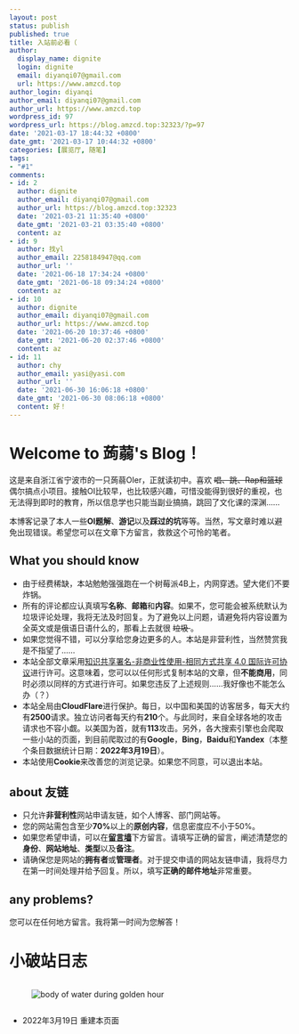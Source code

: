 ```yaml
---
layout: post
status: publish
published: true
title: 入站前必看（
author:
  display_name: dignite
  login: dignite
  email: diyanqi07@gmail.com
  url: https://www.amzcd.top
author_login: diyanqi
author_email: diyanqi07@gmail.com
author_url: https://www.amzcd.top
wordpress_id: 97
wordpress_url: https://blog.amzcd.top:32323/?p=97
date: '2021-03-17 18:44:32 +0800'
date_gmt: '2021-03-17 10:44:32 +0800'
categories: [展览厅, 随笔]
tags:
- "#1"
comments:
- id: 2
  author: dignite
  author_email: diyanqi07@gmail.com
  author_url: https://blog.amzcd.top:32323
  date: '2021-03-21 11:35:40 +0800'
  date_gmt: '2021-03-21 03:35:40 +0800'
  content: az
- id: 9
  author: 找yl
  author_email: 2258184947@qq.com
  author_url: ''
  date: '2021-06-18 17:34:24 +0800'
  date_gmt: '2021-06-18 09:34:24 +0800'
  content: az
- id: 10
  author: dignite
  author_email: diyanqi07@gmail.com
  author_url: https://www.amzcd.top
  date: '2021-06-20 10:37:46 +0800'
  date_gmt: '2021-06-20 02:37:46 +0800'
  content: az
- id: 11
  author: chy
  author_email: yasi@yasi.com
  author_url: ''
  date: '2021-06-30 16:06:18 +0800'
  date_gmt: '2021-06-30 08:06:18 +0800'
  content: 好！
---
```




  <p>
   <!-- wp:heading {"level":1} --></p>
  <h1>Welcome to 蒟蒻's Blog！</h1>
  <p>
   <!-- /wp:heading --></p>
  <p>
   <!-- wp:paragraph --></p>
  <p>这是来自浙江省宁波市的一只蒟蒻OIer，正就读初中。喜欢
   <s>
    唱、跳、Rap和篮球
   </s>偶尔搞点小项目。接触OI比较早，也比较感兴趣，可惜没能得到很好的重视，也无法得到即时的教育，所以信息学也只能当副业搞搞，跳回了文化课的深渊……</p>
  <p>
   <!-- /wp:paragraph --></p>
  <p>
   <!-- wp:paragraph --></p>
  <p>本博客记录了本人一些<strong>OI题解</strong>、<strong>游记</strong>以及<strong>踩过的坑</strong>等等。当然，写文章时难以避免出现错误。希望您可以在文章下方留言，救救这个可怜的笔者。</p>
  <p>
   <!-- /wp:paragraph --></p>
  <p>
   <!-- wp:heading --></p>
  <h2>What you should know</h2>
  <p>
   <!-- /wp:heading --></p>
  <p>
   <!-- wp:list --></p>
  <ul>
   <li>由于经费稀缺，本站勉勉强强跑在一个树莓派4B上，内网穿透。望大佬们不要炸锅。</li>
   <li>所有的评论都应认真填写<strong>名称</strong>、<strong>邮箱</strong>和<strong>内容</strong>。如果不，您可能会被系统默认为垃圾评论处理，我将无法及时回复。为了避免以上问题，请避免将内容设置为全英文或是俄语日语什么的，那看上去就很
    <s>
     垃圾
    </s>。</li>
   <li>如果您觉得不错，可以分享给您身边更多的人。本站是非营利性，当然赞赏我是不指望了……</li>
   <li>本站全部文章采用<a href="https://creativecommons.org/licenses/by-nc-sa/4.0/">知识共享署名-非商业性使用-相同方式共享 4.0 国际许可协议</a>进行许可。这意味着，您可以以任何形式复制本站的文章，但<strong>不能商用</strong>，同时必须以同样的方式进行许可。如果您违反了上述规则……我好像也不能怎么办（？）</li>
   <li>本站全局由<strong>CloudFlare</strong>进行保护。每日，以中国和美国的访客居多，每天大约有<strong>2500</strong>请求。独立访问者每天约有<strong>210</strong>个。与此同时，来自全球各地的攻击请求也不容小觑。以美国为首，就有<strong>113</strong>攻击。另外，各大搜索引擎也会爬取一些小站的页面，到目前爬取过的有<strong>Google</strong>，<strong>Bing</strong>，<strong>Baidu</strong>和<strong>Yandex</strong>（本整个条目数据统计日期：<strong>2022年3月19日</strong>）。</li>
   <li>本站使用<strong>Cookie</strong>来改善您的浏览记录。如果您不同意，可以退出本站。</li>
  </ul>
  <p>
   <!-- /wp:list --></p>
  <p>
   <!-- wp:heading --></p>
  <h2>about 友链</h2>
  <p>
   <!-- /wp:heading --></p>
  <p>
   <!-- wp:list --></p>
  <ul>
   <li>只允许<strong>非营利性</strong>网站申请友链，如个人博客、部门网站等。</li>
   <li>您的网站需包含至少<strong>70%</strong>以上的<strong>原创内容</strong>，信息密度应不小于50%。</li>
   <li>如果您希望申请，可以在<strong><a href="https://www.amzcd.top/bb">留言墙</a></strong>下方留言。请填写正确的留言，阐述清楚您的<strong>身份</strong>、<strong>网站地址</strong>、<strong>类型</strong>以及<strong>备注</strong>。</li>
   <li>请确保您是网站的<strong>拥有者</strong>或<strong>管理者</strong>。对于提交申请的网站友链申请，我将尽力在第一时间处理并给予回复。所以，填写<strong>正确的邮件地址</strong>非常重要。</li>
  </ul>
  <p>
   <!-- /wp:list --></p>
  <p>
   <!-- wp:heading --></p>
  <h2>any problems?</h2>
  <p>
   <!-- /wp:heading --></p>
  <p>
   <!-- wp:paragraph --></p>
  <p>您可以在任何地方留言。我将第一时间为您解答！</p>
  <p>
   <!-- /wp:paragraph --></p>
  <p>
   <!-- wp:tag-cloud /--></p>
  <p>
   <!-- wp:heading {"level":1} --></p>
  <h1>小破站日志</h1>
  <p>
   <!-- /wp:heading --></p>
  <p>
   <!-- wp:jetpack/tiled-gallery {"columnWidths":[["52.12459","47.87541"]],"ids":[677,628,672]} --></p>
  <div class="wp-block-jetpack-tiled-gallery aligncenter is-style-rectangular">
   <div class="tiled-gallery__gallery">
    <div class="tiled-gallery__row">
     <div class="tiled-gallery__col" style="flex-basis:52.12459%">
      <figure class="tiled-gallery__item">
       <img alt="" data-height="1080" data-id="677" data-link="https://www.amzcd.top/iakioi/663.html/attachment/th" data-url="https://www.amzcd.top/wp-content/uploads/2022/03/th-1024x576.jpg" data-width="1920" src="https://i1.wp.com/www.amzcd.top/wp-content/uploads/2022/03/th-1024x576.jpg?ssl=1" data-amp-layout="responsive" />
      </figure>
      <figure class="tiled-gallery__item">
       <img alt="body of water during golden hour" data-height="1253" data-id="628" data-link="https://www.amzcd.top/iakioi/626.html/attachment/pexels-photo-189349" data-url="https://www.amzcd.top/wp-content/uploads/2021/12/pexels-photo-189349-1024x682.jpeg" data-width="1880" src="https://i2.wp.com/www.amzcd.top/wp-content/uploads/2021/12/pexels-photo-189349-1024x682.jpeg?ssl=1" data-amp-layout="responsive" />
      </figure>
     </div>
     <div class="tiled-gallery__col" style="flex-basis:47.87541%">
      <figure class="tiled-gallery__item">
       <img alt="" data-height="545" data-id="672" data-link="https://www.amzcd.top/water/671.html/attachment/%e5%b1%8f%e5%b9%95%e6%88%aa%e5%9b%be-2022-03-14-193742" data-url="https://www.amzcd.top/wp-content/uploads/2022/03/屏幕截图-2022-03-14-193742.png" data-width="404" src="https://i2.wp.com/www.amzcd.top/wp-content/uploads/2022/03/%E5%B1%8F%E5%B9%95%E6%88%AA%E5%9B%BE-2022-03-14-193742.png?ssl=1" data-amp-layout="responsive" />
      </figure>
     </div>
    </div>
   </div>
  </div>
  <p>
   <!-- /wp:jetpack/tiled-gallery --></p>
  <p>
   <!-- wp:list --></p>
  <ul>
   <li>2022年3月19日 重建本页面</li>
  </ul>
  <p>
   <!-- /wp:list --></p>


